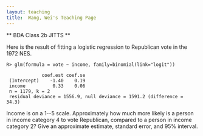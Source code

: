 ```yaml
---
layout: teaching
title:  Wang, Wei's Teaching Page
---
```

** BDA Class 2b JITTS **

Here is the result of fitting a logistic regression to Republican vote in the 1972 NES.

    R> glm(formula = vote ~ income, family=binomial(link="logit"))
 
                 coef.est coef.se
     (Intercept)    -1.40    0.19
     income          0.33    0.06
     n = 1179, k = 2
     residual deviance = 1556.9, null deviance = 1591.2 (difference = 34.3)

Income is on a 1--5 scale.  Approximately how much more likely is a person in income category 4 to vote Republican, compared to a person in income category 2?  Give an approximate estimate, standard error, and 95% interval.
